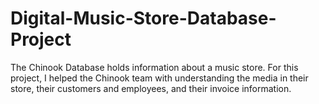 # Digital-Music-Store-Database-Project
The Chinook Database holds information about a music store. For this project, I helped the Chinook team with understanding the media in their store, their customers and employees, and their invoice information. 
